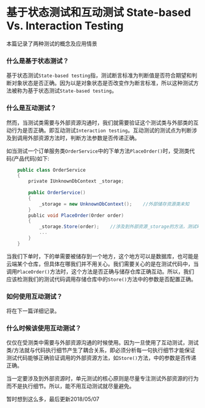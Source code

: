 # 基于状态测试和互动测试 State-based Vs. Interaction Testing
本篇记录了两种测试的概念及应用情景

### 什么是基于状态测试？
基于状态测试`State-based testing`指，测试断言标准为判断值是否符合期望和判断对象状态是否正确。因为以是对象状态是否改变作为断言标准，所以这种测试方法被称为基于状态测试`State-based testing`。

### 什么是互动测试？
然而，当测试类需要与外部资源沟通时，我们就需要验证这个测试类与外部类的互动行为是否正确。即互动测试`Interaction testing`。互动测试的测试点为判断涉及到调用外部资源方法时，判断方法参数是否传递正确。

如当测试一个订单服务类`OrderService`中的下单方法`PlaceOrder()`时，受测类代码(产品代码)如下:
```c#
    public class OrderService
    {
        private IUnknownDbContext _storage;
        
        public OrderService()
        {
            _storage = new UnknownDbContext();    //外部储存资源类未知
        }
        public void PlaceOrder(Order order)
        {
            _storage.Store(order);    //涉及到外部资源_storage的方法，测试时，判断这个方法参数是否传递正确即可完成互动测试
            ...
        }
    }
```
当我们下单时，下的单需要被储存到一个地方，这个地方可以是数据库，也可能是云端某个仓库，但具体在哪我们并不用关心。我们需要关心的是在测试代码中，当调用`PlaceOrder()`方法时，这个方法是否正确与储存仓库正确互动。所以，我们应该检测我们的测试代码调用存储仓库中的`Store()`方法中的参数是否配置正确。

### 如何使用互动测试？
将在下一篇详细记录。

### 什么时候该使用互动测试？
仅仅在受测类中需要与外部资源沟通的时候使用。因为一旦使用了互动测试，测试类/方法就与代码执行细节产生了耦合关系，即必须分析每一句执行细节才能保证测试代码能够正确验证调用的外部资源方法，如`Store()`方法，中的参数是否传递正确。

当一定要涉及到外部资源时，单元测试的核心原则是尽量专注测试外部资源的行为而不是执行细节。所以，能不用互动测试就尽量避免。

暂时想到这么多，最后更新2018/05/07
